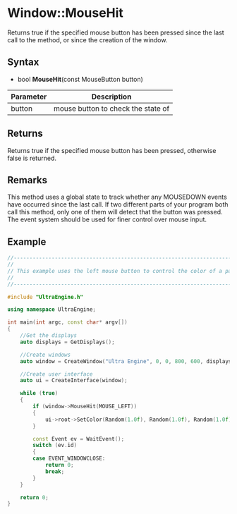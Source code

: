 # Window::MouseHit

Returns true if the specified mouse button has been pressed since the last call to the method, or since the creation of the window.

## Syntax

- bool **MouseHit**(const MouseButton button)

| Parameter | Description |
|---|---|
| button | mouse button to check the state of |

## Returns

Returns true if the specified mouse button has been pressed, otherwise false is returned.

## Remarks

This method uses a global state to track whether any MOUSEDOWN events have occurred since the last call. If two different parts of your program both call this method, only one of them will detect that the button was pressed. The event system should be used for finer control over mouse input.

## Example

```c++
//-------------------------------------------------------------------------------------------------
//
// This example uses the left mouse button to control the color of a panel widget.
//
//-------------------------------------------------------------------------------------------------

#include "UltraEngine.h"

using namespace UltraEngine;

int main(int argc, const char* argv[])
{
    //Get the displays
    auto displays = GetDisplays();

    //Create windows
    auto window = CreateWindow("Ultra Engine", 0, 0, 800, 600, displays[0]);

    //Create user interface
    auto ui = CreateInterface(window);

    while (true)
    {
        if (window->MouseHit(MOUSE_LEFT))
        {
            ui->root->SetColor(Random(1.0f), Random(1.0f), Random(1.0f), 1);
        }

        const Event ev = WaitEvent();
        switch (ev.id)
        {
        case EVENT_WINDOWCLOSE:
            return 0;
            break;
        }
    }

    return 0;
}
```
